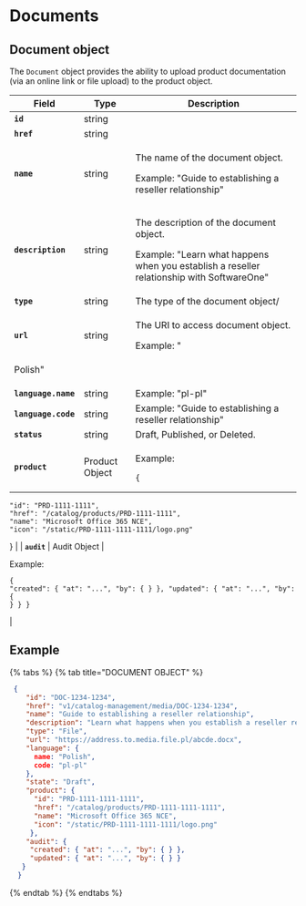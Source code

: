 # Documents

## Document object

The `Document` object provides the ability to upload product documentation (via an online link or file upload) to the product object.

| Field               | Type            | Description                                                                                                                                                                                                                                                               |
| ------------------- | --------------- | ------------------------------------------------------------------------------------------------------------------------------------------------------------------------------------------------------------------------------------------------------------------------- |
| **`id`**            | string          |                                                                                                                                                                                                                                                                           |
| **`href`**          | string          |                                                                                                                                                                                                                                                                           |
| **`name`**          | string          | <p>The name of the document object. </p><p></p><p>Example: "Guide to establishing a reseller relationship"</p>                                                                                                                                                            |
| **`description`**   | string          | <p>The description of the document object. </p><p></p><p>Example: "Learn what happens when you establish a reseller relationship with SoftwareOne"</p>                                                                                                                    |
| **`type`**          | string          | The type of the document object/                                                                                                                                                                                                                                          |
| **`url`**           | string          | <p>The URI to access document object. </p><p></p><p>Example: "Polish"</p>                                                                                                                                                                                                |
| **`language.name`** | string          |  Example: "pl-pl"                                                                                                                                                                                                                                                         |
| **`language.code`** | string          |  Example: "Guide to establishing a reseller relationship"                                                                                                                                                                                                                 |
| **`status`**        | string          | Draft, Published, or Deleted.                                                                                                                                                                                                                                             |
| **`product`**       | Product Object  | <p>Example:</p><pre class="language-json" data-line-numbers><code class="lang-json">{
    "id": "PRD-1111-1111",
    "href": "/catalog/products/PRD-1111-1111",
    "name": "Microsoft Office 365 NCE",
    "icon": "/static/PRD-1111-1111-1111/logo.png"
}
</code></pre> |
| **`audit`**         | Audit Object    | <p> Example:</p><pre class="language-json" data-line-numbers><code class="lang-json">{
  "created": { "at": "...", "by": { } },
  "updated": { "at": "...", "by": { } }
}
</code></pre>                                                                                   |

## Example

{% tabs %}
{% tab title="DOCUMENT OBJECT" %}
```json
 {
    "id": "DOC-1234-1234",
    "href": "v1/catalog-management/media/DOC-1234-1234",
    "name": "Guide to establishing a reseller relationship",
    "description": "Learn what happens when you establish a reseller relationship with SoftwareOne",
    "type": "File",
    "url": "https://address.to.media.file.pl/abcde.docx",
    "language": {
      name: "Polish",
      code: "pl-pl"
    },
    "state": "Draft",
    "product": {
      "id": "PRD-1111-1111-1111",
      "href": "/catalog/products/PRD-1111-1111-1111",
      "name": "Microsoft Office 365 NCE",
      "icon": "/static/PRD-1111-1111-1111/logo.png"
     },
    "audit": {
     "created": { "at": "...", "by": { } },
     "updated": { "at": "...", "by": { } }
   }
  }
```
{% endtab %}
{% endtabs %}
